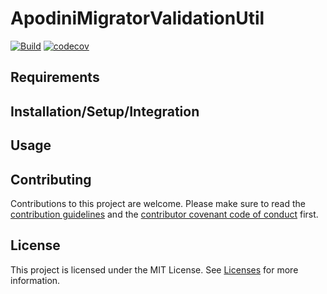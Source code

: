 <!--

This source file is part of the Apodini open source project

SPDX-FileCopyrightText: 2022 Paul Schmiedmayer and the project authors (see CONTRIBUTORS.md) <paul.schmiedmayer@tum.de>

SPDX-License-Identifier: MIT

-->

# ApodiniMigratorValidationUtil

[![Build](https://github.com/Apodini/ApodiniMigratorValidationUtil/actions/workflows/build.yml/badge.svg)](https://github.com/Apodini/ApodiniMigratorValidationUtil/actions/workflows/build.yml)
[![codecov](https://codecov.io/gh/Apodini/ApodiniMigratorValidationUtil/branch/develop/graph/badge.svg?token=5MMKMPO5NR)](https://codecov.io/gh/Apodini/ApodiniMigratorValidationUtil)

## Requirements

## Installation/Setup/Integration

## Usage

## Contributing
Contributions to this project are welcome. Please make sure to read the [contribution guidelines](https://github.com/Apodini/.github/blob/main/CONTRIBUTING.md) and the [contributor covenant code of conduct](https://github.com/Apodini/.github/blob/main/CODE_OF_CONDUCT.md) first.

## License
This project is licensed under the MIT License. See [Licenses](https://github.com/Apodini/ApodiniMigratorValidationUtil/tree/develop/LICENSES) for more information.
